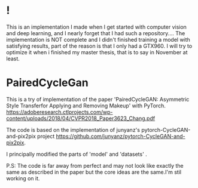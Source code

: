 # !
This is an implementation I made when I get started with computer vision and deep learning, and I nearly forget that I had such a repository....
The implementation is NOT complete and I didn't finished training a model with satisfying results, part of the reason is that I only had a GTX960.
I will try to optimize it when i finished my master thesis, that is to say in November at least.

# PairedCycleGan
This is a try of implementation of the paper 'PairedCycleGAN: Asymmetric Style Transferfor Applying and Removing Makeup' with PyTorch. 
https://adoberesearch.ctlprojects.com/wp-content/uploads/2018/04/CVPR2018_Paper3623_Chang.pdf

The code is based on the implementation of junyanz's pytorch-CycleGAN-and-pix2pix project https://github.com/junyanz/pytorch-CycleGAN-and-pix2pix. 

I principally modified the parts of 'model' and 'datasets' .

P.S: The code is far away from perfect and may not look like exactly the same as described in the paper but the core ideas are the same.I'm stil working on it.



